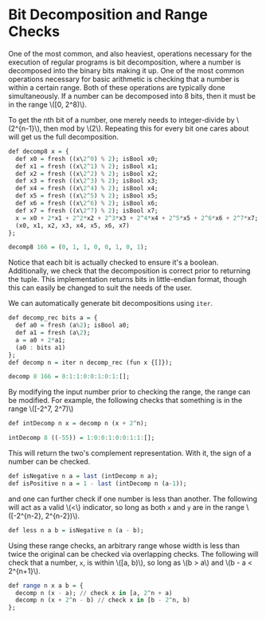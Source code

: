 # Bit Decomposition and Range Checks
One of the most common, and also heaviest, operations necessary for the execution of regular programs is bit decomposition, where a number is decomposed into the binary bits making it up. One of the most common operations necessary for basic arithmetic is checking that a number is within a certain range. Both of these operations are typically done simultaneously. If a number can be decomposed into 8 bits, then it must be in the range \\([0, 2^8)\\).

To get the nth bit of a number, one merely needs to integer-divide by \\(2^{n-1}\\), then mod by \\(2\\). Repeating this for every bit one cares about will get us the full decomposition.

```haskell
def decomp8 x = {
  def x0 = fresh ((x\2^0) % 2); isBool x0;
  def x1 = fresh ((x\2^1) % 2); isBool x1;
  def x2 = fresh ((x\2^2) % 2); isBool x2;
  def x3 = fresh ((x\2^3) % 2); isBool x3;
  def x4 = fresh ((x\2^4) % 2); isBool x4;
  def x5 = fresh ((x\2^5) % 2); isBool x5;
  def x6 = fresh ((x\2^6) % 2); isBool x6;
  def x7 = fresh ((x\2^7) % 2); isBool x7;
  x = x0 + 2*x1 + 2^2*x2 + 2^3*x3 + 2^4*x4 + 2^5*x5 + 2^6*x6 + 2^7*x7;
  (x0, x1, x2, x3, x4, x5, x6, x7)
};

decomp8 166 = (0, 1, 1, 0, 0, 1, 0, 1);
```

Notice that each bit is actually checked to ensure it's a boolean. Additionally, we check that the decomposition is correct prior to returning the tuple. This implementation returns bits in little-endian format, though this can easily be changed to suit the needs of the user.

We can automatically generate bit decompositions using `iter`.

```haskell
def decomp_rec bits a = {
  def a0 = fresh (a%2); isBool a0;
  def a1 = fresh (a\2);
  a = a0 + 2*a1;
  (a0 : bits a1)
};
def decomp n = iter n decomp_rec (fun x {[]});

decomp 8 166 = 0:1:1:0:0:1:0:1:[];
```

By modifying the input number prior to checking the range, the range can be modified. For example, the following checks that something is in the range \\([-2^7, 2^7)\\)

```haskell
def intDecomp n x = decomp n (x + 2^n);

intDecomp 8 ((-55)) = 1:0:0:1:0:0:1:1:[];
```

This will return the two's complement representation. With it, the sign of a number can be checked.

```haskell
def isNegative n a = last (intDecomp n a);
def isPositive n a = 1 - last (intDecomp n (a-1));
```

and one can further check if one number is less than another. The following will act as a valid \\(<\\) indicator, so long as both `x` and `y` are in the range \\([-2^{n-2}, 2^{n-2})\\).

```haskell
def less n a b = isNegative n (a - b);
```

Using these range checks, an arbitrary range whose width is less than twice the original can be checked via overlapping checks. The following will check that a number, `x`, is within \\([a, b)\\), so long as \\(b > a\\) and \\(b - a < 2^{n+1}\\).

```haskell
def range n x a b = {
  decomp n (x - a); // check x in [a, 2^n + a)
  decomp n (x + 2^n - b) // check x in [b - 2^n, b)
};
```

